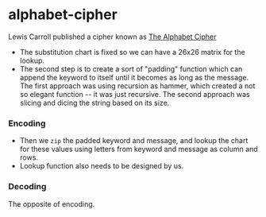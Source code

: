 # alphabet-cipher

Lewis Carroll published a cipher known as
[The Alphabet Cipher](http://en.wikipedia.org/wiki/The_Alphabet_Cipher)

* The substitution chart is fixed so we can have a 26x26 matrix for the lookup.
* The second step is to create a sort of "padding" function which can append the keyword to itself until it becomes as long as the message. 
  The first approach was using recursion as hammer, which created a not so elegant function -- it was just recursive.
  The second approach was slicing and dicing the string based on its size.

### Encoding

* Then we `zip` the padded keyword and message, and lookup the chart for these values using letters from keyword and message as column and rows.
* Lookup function also needs to be designed by us.

### Decoding

The opposite of encoding.

